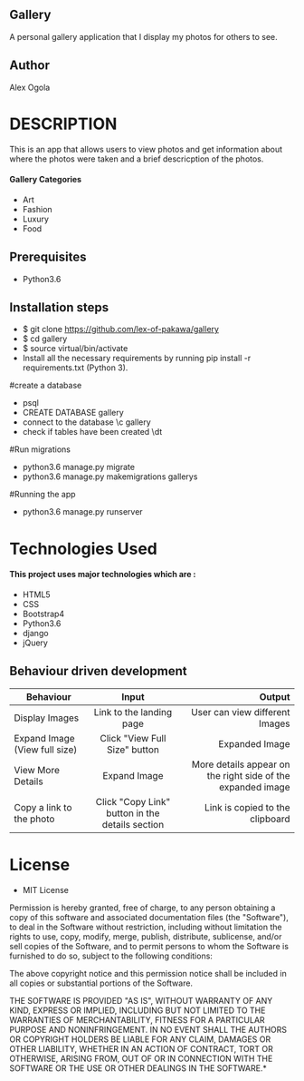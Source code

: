 ## Gallery

A personal gallery application that I display my photos for others to see.

## Author

Alex Ogola

# DESCRIPTION

This is an app that allows users to view photos and get information about where the photos were taken and a brief descricption of the photos.

#### Gallery Categories
* Art
* Fashion
* Luxury
* Food


## Prerequisites
* Python3.6

## Installation steps
* $ git clone https://github.com/lex-of-pakawa/gallery
* $ cd gallery
* $ source virtual/bin/activate
* Install all the necessary requirements by running pip install -r requirements.txt (Python 3).

#create a database

* psql
* CREATE DATABASE gallery
* connect to the database \c gallery
* check if tables have been created \dt

#Run migrations

* python3.6 manage.py migrate
* python3.6 manage.py makemigrations gallerys

#Running the app

* python3.6 manage.py runserver




# Technologies Used

#### This project uses major technologies which are :
* HTML5
* CSS
* Bootstrap4
* Python3.6
* django
* jQuery

## Behaviour driven development
| Behaviour   |      Input     |  Output |
|----------|:-------------:|------:|
| Display Images | Link to the landing page |   User can view different Images |
| Expand Image (View full size) | Click "View Full Size" button |   Expanded Image |
| View More Details | Expand Image |  More details appear on the right side of the expanded image |
| Copy a link to the photo | Click "Copy Link" button in the details section |  Link is copied to the clipboard |


# License

* MIT License


Permission is hereby granted, free of charge, to any person obtaining a copy
of this software and associated documentation files (the "Software"), to deal
in the Software without restriction, including without limitation the rights
to use, copy, modify, merge, publish, distribute, sublicense, and/or sell
copies of the Software, and to permit persons to whom the Software is
furnished to do so, subject to the following conditions:

The above copyright notice and this permission notice shall be included in all
copies or substantial portions of the Software.

THE SOFTWARE IS PROVIDED "AS IS", WITHOUT WARRANTY OF ANY KIND, EXPRESS OR
IMPLIED, INCLUDING BUT NOT LIMITED TO THE WARRANTIES OF MERCHANTABILITY,
FITNESS FOR A PARTICULAR PURPOSE AND NONINFRINGEMENT. IN NO EVENT SHALL THE
AUTHORS OR COPYRIGHT HOLDERS BE LIABLE FOR ANY CLAIM, DAMAGES OR OTHER
LIABILITY, WHETHER IN AN ACTION OF CONTRACT, TORT OR OTHERWISE, ARISING FROM,
OUT OF OR IN CONNECTION WITH THE SOFTWARE OR THE USE OR OTHER DEALINGS IN THE
SOFTWARE.*

